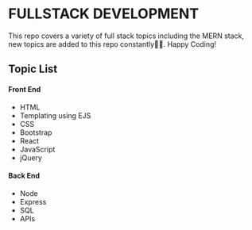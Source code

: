 # FULLSTACK DEVELOPMENT

This repo covers a variety of full stack topics including the MERN stack, new topics are added to this repo constantly:brain::smile:. Happy Coding!


## Topic List
#### Front End
- HTML
- Templating using EJS
- CSS
- Bootstrap
- React
- JavaScript
- jQuery

#### Back End
- Node
- Express
- SQL
- APIs
